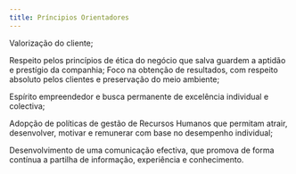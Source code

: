 ```yaml
---
title: Príncipios Orientadores
---
```


Valorização do cliente;

Respeito pelos princípios de ética do negócio que salva guardem a aptidão e prestígio da companhia;
Foco na obtenção de resultados, com respeito absoluto pelos clientes e preservação do meio ambiente;

Espírito empreendedor e busca permanente de excelência individual e colectiva;

Adopção de políticas de gestão de Recursos Humanos que permitam atrair, desenvolver, motivar e remunerar com base no desempenho individual;

Desenvolvimento de  uma  comunicação  efectiva, que  promova  de  forma  contínua  a  partilha  de informação,  experiência e conhecimento.
